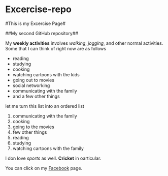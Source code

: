 # Excercise-repo

#This is my Excercise Page#

##My second GitHub repository##

My **weekly activities** involves *walking*, *jogging*, and other normal activities. Some that I can think of right now are as follows

- reading
- studying
- cooking
- watching cartoons with the kids
- going out to movies
- social networking
- communicating with the family
- and a few other things

let me turn this list into an ordered list

1. communicating with the family
2. cooking
3. going to the movies
3. few other things
4. reading
5. studying
6. watching cartoons with the family


I don love *sports* as well. **Cricket** in oarticular.

You can click on my [Facebook](http://www.facebook.com) page.
